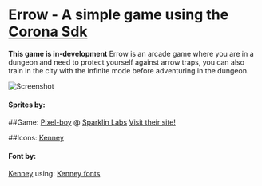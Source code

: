 # Errow - A simple game using the [Corona Sdk](https://coronalabs.com/)
**This game is in-development**
Errow is an arcade game where you are in a dungeon and need to protect yourself against arrow traps, you can also train in the city with the infinite mode before adventuring in the dungeon.

![Screenshot](https://i.imgur.com/fNCitIJ.png)

#### Sprites by:

##Game:
[Pixel-boy](https://twitter.com/2pblog1) @ [Sparklin Labs](https://github.com/sparklinlabs/superpowers-asset-packs)
[Visit their site!](http://superpowers-html5.com/)

##Icons:
[Kenney](https://kenney.nl/)

#### Font by:
[Kenney](https://kenney.nl/) using: [Kenney fonts](https://kenney.nl/assets/kenney-fonts)
